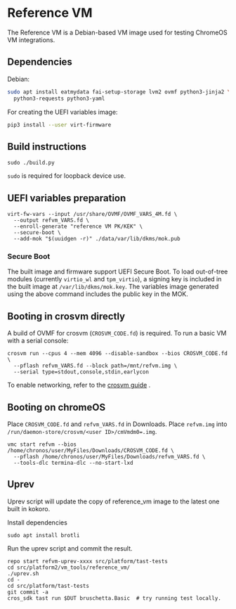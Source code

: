# Reference VM

The Reference VM is a Debian-based VM image used for testing ChromeOS VM
integrations.

## Dependencies

Debian:

```sh
sudo apt install eatmydata fai-setup-storage lvm2 ovmf python3-jinja2 \
  python3-requests python3-yaml
```

For creating the UEFI variables image:

```sh
pip3 install --user virt-firmware
```

## Build instructions

```
sudo ./build.py
```

`sudo` is required for loopback device use.

## UEFI variables preparation

```
virt-fw-vars --input /usr/share/OVMF/OVMF_VARS_4M.fd \
  --output refvm_VARS.fd \
  --enroll-generate "reference VM PK/KEK" \
  --secure-boot \
  --add-mok "$(uuidgen -r)" ./data/var/lib/dkms/mok.pub
```

### Secure Boot

The built image and firmware support UEFI Secure Boot. To load out-of-tree modules
(currently `virtio_wl` and `tpm_virtio`), a signing key is included in the built image at
`/var/lib/dkms/mok.key`. The variables image generated using the above command
includes the public key in the MOK.

## Booting in crosvm directly

A build of OVMF for crosvm (`CROSVM_CODE.fd`) is required. To run a basic VM
with a serial console:

```
crosvm run --cpus 4 --mem 4096 --disable-sandbox --bios CROSVM_CODE.fd \
  --pflash refvm_VARS.fd --block path=/mnt/refvm.img \
  --serial type=stdout,console,stdin,earlycon
```

To enable networking, refer to the
[crosvm guide](https://crosvm.dev/book/running_crosvm/example_usage.html#add-networking-support)
.

## Booting on chromeOS

Place `CROSVM_CODE.fd` and `refvm_VARS.fd` in Downloads. Place `refvm.img` into
`/run/daemon-store/crosvm/<user ID>/cmVmdm0=.img`.

```
vmc start refvm --bios /home/chronos/user/MyFiles/Downloads/CROSVM_CODE.fd \
  --pflash /home/chronos/user/MyFiles/Downloads/refvm_VARS.fd \
  --tools-dlc termina-dlc --no-start-lxd
```

## Uprev

Uprev script will update the copy of reference_vm image to the latest one built
in kokoro.

Install dependencies

```
sudo apt install brotli
```

Run the uprev script and commit the result.

```
repo start refvm-uprev-xxxx src/platform/tast-tests
cd src/platform2/vm_tools/reference_vm/
./uprev.sh
cd -
cd src/platform/tast-tests
git commit -a
cros_sdk tast run $DUT bruschetta.Basic  # try running test locally.
```
